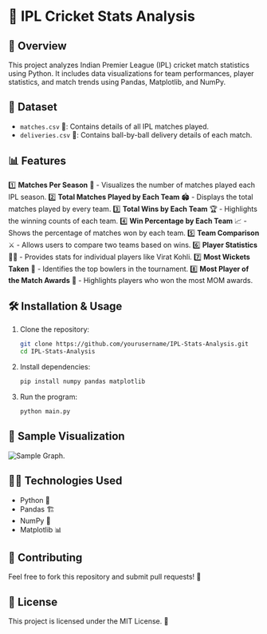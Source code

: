# 🏏 IPL Cricket Stats Analysis

## 📌 Overview
This project analyzes Indian Premier League (IPL) cricket match statistics using Python. It includes data visualizations for team performances, player statistics, and match trends using Pandas, Matplotlib, and NumPy.

## 📂 Dataset
- `matches.csv` 📄: Contains details of all IPL matches played.
- `deliveries.csv` 📄: Contains ball-by-ball delivery details of each match.

## 📊 Features
1️⃣ **Matches Per Season** 📅 - Visualizes the number of matches played each IPL season.
2️⃣ **Total Matches Played by Each Team** 🏟️ - Displays the total matches played by every team.
3️⃣ **Total Wins by Each Team** 🏆 - Highlights the winning counts of each team.
4️⃣ **Win Percentage by Each Team** 📈 - Shows the percentage of matches won by each team. 
5️⃣ **Team Comparison** ⚔️ - Allows users to compare two teams based on wins.
6️⃣ **Player Statistics** 👨‍🏏 - Provides stats for individual players like Virat Kohli.
7️⃣ **Most Wickets Taken** 🎯 - Identifies the top bowlers in the tournament.
8️⃣ **Most Player of the Match Awards** 🏅 - Highlights players who won the most MOM awards.

## 🛠️ Installation & Usage
1. Clone the repository:
   ```sh
   git clone https://github.com/yourusername/IPL-Stats-Analysis.git
   cd IPL-Stats-Analysis
   ```
2. Install dependencies:
   ```sh
   pip install numpy pandas matplotlib
   ```
3. Run the program:
   ```sh
   python main.py
   ```

## 📸 Sample Visualization
![Sample Graph](https://via.placeholder.com/600x300).

## 👨‍💻 Technologies Used
- Python 🐍
- Pandas 🏗️
- NumPy 🔢
- Matplotlib 📊

## 📢 Contributing
Feel free to fork this repository and submit pull requests! 🚀

## 📜 License
This project is licensed under the MIT License. 📄


